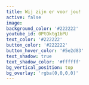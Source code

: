 ```yaml
---
title: Wij zijn er voor jou!
active: false
image:
background_color: '#222222'
youtube_id: 0PtOktg1bPU
text_color: '#222222'
button_color: '#222222'
button_hover_color: '#5e2d83'
text_shadow: true
text_shadow_color: '#ffffff'
bg_vertical_position: top
bg_overlay: 'rgba(0,0,0,0)'
---
```


